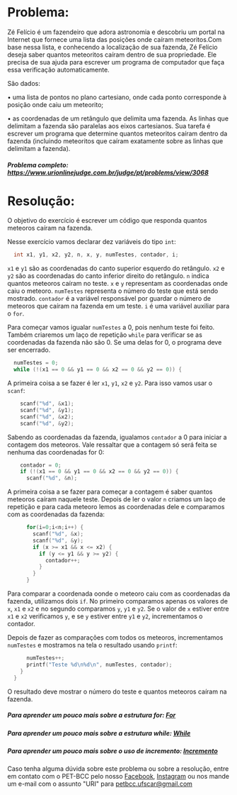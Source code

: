 # Problema:
Zé Felício é um fazendeiro que adora astronomia e descobriu um portal na Internet que fornece uma lista das posições onde caíram meteoritos.Com base nessa lista, e conhecendo a localização de sua fazenda, Zé Felício deseja saber quantos meteoritos caíram dentro de sua propriedade. Ele precisa de sua ajuda para escrever um programa de computador que faça essa verificação automaticamente.

São dados:

• uma lista de pontos no plano cartesiano, onde cada ponto corresponde à posição onde caiu um meteorito;

• as coordenadas de um retângulo que delimita uma fazenda. As linhas que delimitam a fazenda são paralelas aos eixos cartesianos. Sua tarefa é escrever um programa que determine quantos meteoritos caíram dentro da fazenda (incluindo meteoritos que caíram exatamente sobre as linhas que delimitam a fazenda).

##### Problema completo: https://www.urionlinejudge.com.br/judge/pt/problems/view/3068

# Resolução:

O objetivo do exercício é escrever um código que responda quantos meteoros caíram na fazenda.

Nesse exercício vamos declarar dez variáveis do tipo `int`:
```c
  int x1, y1, x2, y2, n, x, y, numTestes, contador, i;
```
`x1` e `y1` são as coordenadas do canto superior esquerdo do retângulo. `x2` e `y2` são as coordenadas do canto inferior direito do retângulo. `n` indica quantos meteoros caíram no teste. `x` e `y` representam as coordenadas onde caiu o meteoro. `numTestes` representa o número do teste que está sendo mostrado. `contador` é a variável responsável por guardar o número de meteoros que caíram na fazenda em um teste. `i` é uma variável auxiliar para o `for`.

Para começar vamos igualar `numTestes` a 0, pois nenhum teste foi feito. Também criaremos um laço de repetição `while` para verificar se as coordenadas da fazenda não são 0. Se uma delas for 0, o programa deve ser encerrado.
```c
  numTestes = 0;
  while (!(x1 == 0 && y1 == 0 && x2 == 0 && y2 == 0)) {
```
A primeira coisa a se fazer é ler `x1`, `y1`, `x2` e `y2`. Para isso vamos usar o `scanf`:
```c
    scanf("%d", &x1);
    scanf("%d", &y1);
    scanf("%d", &x2);
    scanf("%d", &y2);
```
Sabendo as coordenadas da fazenda, igualamos `contador` a 0 para iniciar a contagem dos meteoros. Vale ressaltar que a contagem só será feita se nenhuma das coordenadas for 0:
```c
    contador = 0;
    if (!(x1 == 0 && y1 == 0 && x2 == 0 && y2 == 0)) {
      scanf("%d", &n);
```
A primeira coisa a se fazer para começar a contagem é saber quantos meteoros caíram naquele teste. Depois de ler o valor `n` criamos um laço de repetição e para cada meteoro lemos as coordenadas dele e comparamos com as coordenadas da fazenda:
```c
      for(i=0;i<n;i++) {
        scanf("%d", &x);
        scanf("%d", &y);
        if (x >= x1 && x <= x2) {
          if (y <= y1 && y >= y2) {
            contador++;
          }
        }
      }
```
Para comparar a coordenada oonde o meteoro caiu com as coordenadas da fazenda, utilizamos dois `if`. No primeiro comparamos apenas os valores de `x`, `x1` e `x2` e no segundo comparamos `y`, `y1` e `y2`. Se o valor de `x` estiver entre `x1` e `x2` verificamos `y`, e se `y` estiver entre `y1` e `y2`, incrementamos o contador.

Depois de fazer as comparações com todos os meteoros, incrementamos `numTestes` e mostramos na tela o resultado usando `printf`:
```c
      numTestes++;
      printf("Teste %d\n%d\n", numTestes, contador);
    }
  }
```
O resultado deve mostrar o número do teste e quantos meteoros caíram na fazenda.

##### Para aprender um pouco mais sobre a estrutura for: [For](http://linguagemc.com.br/a-estrutura-de-repeticao-for-em-c/)
##### Para aprender um pouco mais sobre a estrutura while: [While](http://linguagemc.com.br/o-comando-while-em-c/)
##### Para aprender um pouco mais sobre o uso de incremento: [Incremento](http://linguagemc.com.br/operadores-de-auto-incremento-e-auto-decremento/)

Caso tenha alguma dúvida sobre este problema ou sobre a resolução, entre em contato com o PET-BCC pelo nosso
[Facebook](https://www.facebook.com/petbcc/),
[Instagram](https://www.instagram.com/petbcc.ufscar/)
ou nos mande um e-mail com o assunto "URI" para  petbcc.ufscar@gmail.com
